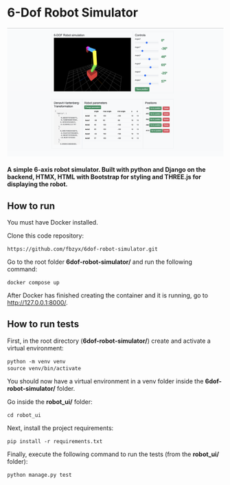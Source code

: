 # 6-Dof Robot Simulator

<img src="images/robot_ui.png"/>

#### A simple 6-axis robot simulator. Built with python and Django on the backend, HTMX, HTML with Bootstrap for styling and THREE.js for displaying the robot.


## How to run

You must have Docker installed.

Clone this code repository:
```
https://github.com/fbzyx/6dof-robot-simulator.git
```

Go to the root folder **6dof-robot-simulator/** and run the following command:

```
docker compose up
```

After Docker has finished creating the container and it is running, go to http://127.0.0.1:8000/.

## How to run tests

First, in the root directory (**6dof-robot-simulator/**) create and activate a virtual environment:
```
python -m venv venv 
source venv/bin/activate
```
You should now have a virtual environment in a venv folder inside the **6dof-robot-simulator/** folder.

Go inside the **robot_ui/** folder:
```
cd robot_ui
```
Next, install the project requirements:
```
pip install -r requirements.txt 
```
Finally, execute the following command to run the tests (from the **robot_ui/** folder):
```
python manage.py test
```